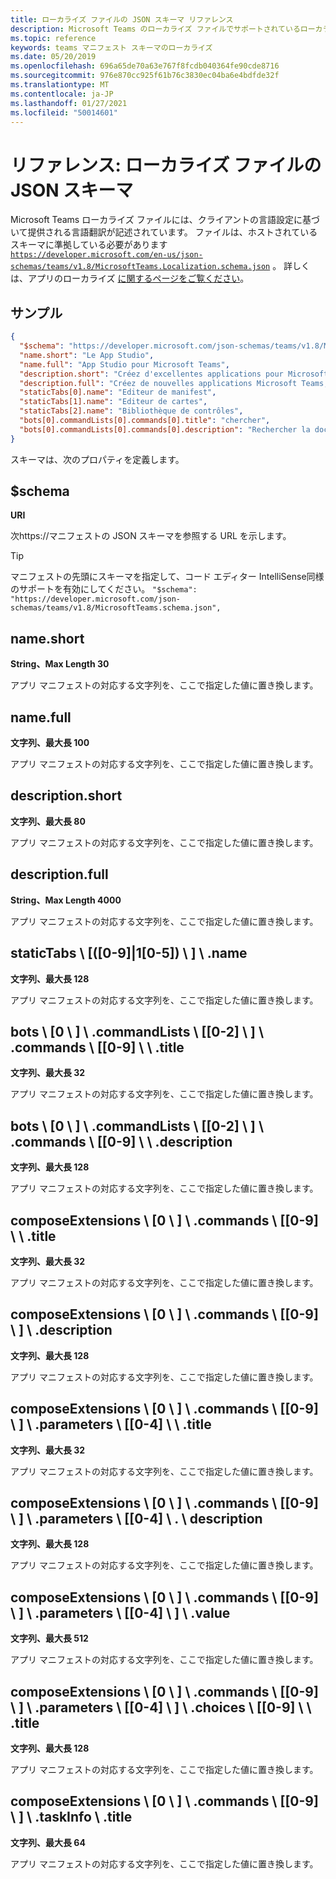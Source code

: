 ```yaml
---
title: ローカライズ ファイルの JSON スキーマ リファレンス
description: Microsoft Teams のローカライズ ファイルでサポートされているローカライズ スキーマについて説明します。
ms.topic: reference
keywords: teams マニフェスト スキーマのローカライズ
ms.date: 05/20/2019
ms.openlocfilehash: 696a65de70a63e767f8fcdb040364fe90cde8716
ms.sourcegitcommit: 976e870cc925f61b76c3830ec04ba6e4bdfde32f
ms.translationtype: MT
ms.contentlocale: ja-JP
ms.lasthandoff: 01/27/2021
ms.locfileid: "50014601"
---
```

# <a name="reference-localization-file-json-schema"></a>リファレンス: ローカライズ ファイルの JSON スキーマ

Microsoft Teams ローカライズ ファイルには、クライアントの言語設定に基づいて提供される言語翻訳が記述されています。 ファイルは、ホストされているスキーマに準拠している必要があります [`https://developer.microsoft.com/en-us/json-schemas/teams/v1.8/MicrosoftTeams.Localization.schema.json`](https://developer.microsoft.com/en-us/json-schemas/teams/v1.8/MicrosoftTeams.Localization.schema.json) 。 詳しくは、アプリのローカライズ [に関するページをご覧ください](~/concepts/build-and-test/apps-localization.md)。

## <a name="sample"></a>サンプル

```json
{
  "$schema": "https://developer.microsoft.com/json-schemas/teams/v1.8/MicrosoftTeams.schema.json",
  "name.short": "Le App Studio",
  "name.full": "App Studio pour Microsoft Teams",
  "description.short": "Créez d'excellentes applications pour Microsoft Teams avec App Studio.",
  "description.full": "Créez de nouvelles applications Microsoft Teams, concevez et prévisualisez des cartes bot, et explorez la documentation avec App Studio.",
  "staticTabs[0].name": "Editeur de manifest",
  "staticTabs[1].name": "Editeur de cartes",
  "staticTabs[2].name": "Bibliothèque de contrôles",
  "bots[0].commandLists[0].commands[0].title": "chercher",
  "bots[0].commandLists[0].commands[0].description": "Rechercher la documentation Teams pertinente"
}
```

スキーマは、次のプロパティを定義します。

## <a name="schema"></a>$schema

**URI**

次https://マニフェストの JSON スキーマを参照する URL を示します。

> [!TIP]
> マニフェストの先頭にスキーマを指定して、コード エディター IntelliSense同様のサポートを有効にしてください。 `"$schema": "https://developer.microsoft.com/json-schemas/teams/v1.8/MicrosoftTeams.schema.json",`

## <a name="nameshort"></a>name.short

**String、Max Length 30**

アプリ マニフェストの対応する文字列を、ここで指定した値に置き換します。

## <a name="namefull"></a>name.full

**文字列、最大長 100**

アプリ マニフェストの対応する文字列を、ここで指定した値に置き換します。

## <a name="descriptionshort"></a>description.short

**文字列、最大長 80**

アプリ マニフェストの対応する文字列を、ここで指定した値に置き換します。

## <a name="descriptionfull"></a>description.full

**String、Max Length 4000**

アプリ マニフェストの対応する文字列を、ここで指定した値に置き換します。

## <a name="statictabs0-910-5name"></a>staticTabs \\ [([0-9]|1[0-5]) \\ ] \\ .name

**文字列、最大長 128**

アプリ マニフェストの対応する文字列を、ここで指定した値に置き換します。

## <a name="bots0commandlists0-2commands0-9title"></a>bots \\ [0 \\ ] \\ .commandLists \\ [[0-2] \\ ] \\ .commands \\ [[0-9] \\ \\ .title

**文字列、最大長 32**

アプリ マニフェストの対応する文字列を、ここで指定した値に置き換します。

## <a name="bots0commandlists0-2commands0-9description"></a>bots \\ [0 \\ ] \\ .commandLists \\ [[0-2] \\ ] \\ .commands \\ [[0-9] \\ \\ .description

**文字列、最大長 128**

アプリ マニフェストの対応する文字列を、ここで指定した値に置き換します。

## <a name="composeextensions0commands0-9title"></a>composeExtensions \\ [0 \\ ] \\ .commands \\ [[0-9] \\ \\ .title

**文字列、最大長 32**

アプリ マニフェストの対応する文字列を、ここで指定した値に置き換します。

## <a name="composeextensions0commands0-9description"></a>composeExtensions \\ [0 \\ ] \\ .commands \\ [[0-9] \\ ] \\ .description

**文字列、最大長 128**

アプリ マニフェストの対応する文字列を、ここで指定した値に置き換します。

## <a name="composeextensions0commands0-9parameters0-4title"></a>composeExtensions \\ [0 \\ ] \\ .commands \\ [[0-9] \\ ] \\ .parameters \\ [[0-4] \\ \\ .title

**文字列、最大長 32**

アプリ マニフェストの対応する文字列を、ここで指定した値に置き換します。

## <a name="composeextensions0commands0-9parameters0-4description"></a>composeExtensions \\ [0 \\ ] \\ .commands \\ [[0-9] \\ ] \\ .parameters \\ [[0-4] \\ . \\ description

**文字列、最大長 128**

アプリ マニフェストの対応する文字列を、ここで指定した値に置き換します。

## <a name="composeextensions0commands0-9parameters0-4value"></a>composeExtensions \\ [0 \\ ] \\ .commands \\ [[0-9] \\ ] \\ .parameters \\ [[0-4] \\ ] \\ .value

**文字列、最大長 512**

アプリ マニフェストの対応する文字列を、ここで指定した値に置き換します。

## <a name="composeextensions0commands0-9parameters0-4choices0-9title"></a>composeExtensions \\ [0 \\ ] \\ .commands \\ [[0-9] \\ ] \\ .parameters \\ [[0-4] \\ ] \\ .choices \\ [[0-9] \\ \\ .title

**文字列、最大長 128**

アプリ マニフェストの対応する文字列を、ここで指定した値に置き換します。

## <a name="composeextensions0commands0-9taskinfotitle"></a>composeExtensions \\ [0 \\ ] \\ .commands \\ [[0-9] \\ ] \\ .taskInfo \\ .title

**文字列、最大長 64**

アプリ マニフェストの対応する文字列を、ここで指定した値に置き換します。
